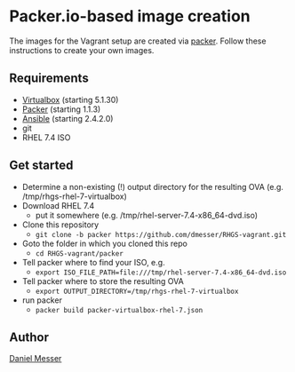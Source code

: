 # Packer.io-based image creation

The images for the Vagrant setup are created via [packer](https://www.packer.io). Follow these instructions to create your own images.

## Requirements
* [Virtualbox](https://www.virtualbox.org/wiki/Downloads) (starting 5.1.30)
* [Packer](https://www.packer.io) (starting 1.1.3)
* [Ansible](https://ansible.com) (starting 2.4.2.0)
* git
* RHEL 7.4 ISO

## Get started
* Determine a non-existing (!) output directory for the resulting OVA (e.g. /tmp/rhgs-rhel-7-virtualbox)
* Download RHEL 7.4
  * put it somewhere (e.g. /tmp/rhel-server-7.4-x86_64-dvd.iso)
* Clone this repository
  * `git clone -b packer https://github.com/dmesser/RHGS-vagrant.git`
* Goto the folder in which you cloned this repo
  * `cd RHGS-vagrant/packer`
* Tell packer where to find your ISO, e.g.
  * `export ISO_FILE_PATH=file:///tmp/rhel-server-7.4-x86_64-dvd.iso`
* Tell packer where to store the resulting OVA
  * `export OUTPUT_DIRECTORY=/tmp/rhgs-rhel-7-virtualbox`
* run packer
  * `packer build packer-virtualbox-rhel-7.json`

## Author
[Daniel Messer](mailto:dmesser@redhat.com)
